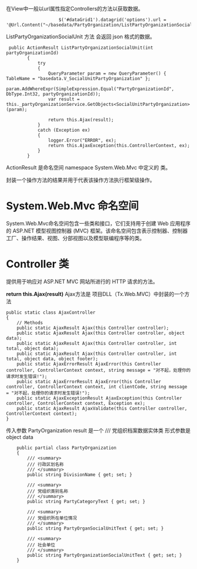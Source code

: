 在View中一般以url属性指定Controllers的方法以获取数据。

```
                    $('#dataGrid1').datagrid('options').url = '@Url.Content("~/basedata/PartyOrganization/ListPartyOrganizationSocialUnit")';
```

ListPartyOrganizationSocialUnit 方法 会返回 json 格式的数据。

```
 public ActionResult ListPartyOrganizationSocialUnit(int partyOrganizationId)
        {
            try
            {
                QueryParameter param = new QueryParameter() { TableName = "basedata.V_SocialUnitPartyOrganization" };
                param.AddWhereExpr(SimpleExpression.Equal("PartyOrganizationId", DbType.Int32, partyOrganizationId));
                var result = this._partyOrganizationService.GetObjects<SocialUnitPartyOrganization>(param);

                return this.Ajax(result);
            }
            catch (Exception ex)
            {
                logger.Error("ERROR", ex);
                return this.AjaxException(this.ControllerContext, ex);
            }
        }
```

ActionResult 是命名空间 namespace System.Web.Mvc 中定义的 类。

封装一个操作方法的结果并用于代表该操作方法执行框架级操作。

# System.Web.Mvc 命名空间

System.Web.Mvc命名空间包含一些类和接口，它们支持用于创建 Web 应用程序的 ASP.NET 模型视图控制器 \(MVC\) 框架。该命名空间包含表示控制器、控制器工厂、操作结果、视图、分部视图以及模型联编程序等的类。

# Controller 类

提供用于响应对 ASP.NET MVC 网站所进行的 HTTP 请求的方法。

**return this.Ajax\(result\)**  Ajax方法是  项目DLL（Tx.Web.MVC）中封装的一个方法

```
public static class AjaxController
{
    // Methods
    public static AjaxResult Ajax(this Controller controller);
    public static AjaxResult Ajax(this Controller controller, object data);
    public static AjaxResult Ajax(this Controller controller, int total, object data);
    public static AjaxResult Ajax(this Controller controller, int total, object data, object footer);
    public static AjaxErrorResult AjaxError(this Controller controller, ControllerContext context, string message = "对不起，处理你的请求时发生错误!");
    public static AjaxErrorResult AjaxError(this Controller controller, ControllerContext context, int clientCode, string message = "对不起，处理你的请求时发生错误!");
    public static AjaxExceptionResult AjaxException(this Controller controller, ControllerContext context, Exception ex);
    public static AjaxResult AjaxValidate(this Controller controller, ControllerContext context);
}
```

传入参数   PartyOrganization result 是一个     /// 党组织档案数据实体类 形式参数是 object data

```
    public partial class PartyOrganization
    {
        /// <summary>
        /// 行政区划名称
        /// </summary>
        public string DivisionName { get; set; }

        /// <summary>
        /// 党组织类别名称
        /// </summary>
        public string PartyCategoryText { get; set; }

        /// <summary>
        /// 党组织所在单位情况
        /// </summary>
        public string PartyOrganSocialUnitText { get; set; }

        /// <summary>
        /// 社会单位
        /// </summary>
        public string PartyOrganizationSocialUnitText { get; set; }
    }
```







